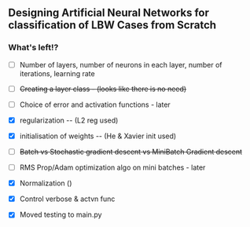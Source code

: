 ## Designing Artificial Neural Networks for classification of LBW Cases from Scratch


### What's left!?
- [ ] Number of layers, number of neurons in each layer, number of iterations, learning rate
- [ ] ~~Creating a layer class - (looks like there is no need)~~
- [ ] Choice of error and activation functions - later
- [x] regularization -- (L2 reg used)
- [x] initialisation of weights -- (He & Xavier init used)
- [ ] ~~Batch vs Stochastic gradient descent vs MiniBatch Gradient descent~~
- [ ] RMS Prop/Adam optimization algo on mini batches - later
- [x] Normalization ()
- [x] Control verbose & actvn func
- [x] Moved testing to main.py

